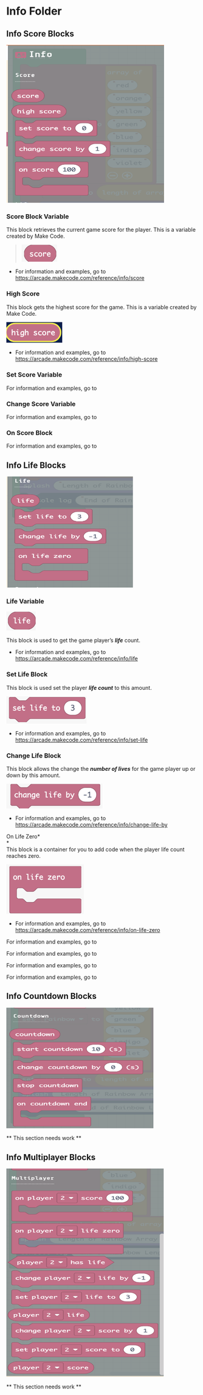 # Info Folder

## Info Score Blocks

<img src="../images/media/image56.png"
style="width:4.32706in;height:4.32074in"
alt="A screenshot of a phone Description automatically generated" />

### Score Block Variable

This block retrieves the current game score for the player. This is a
variable created by Make Code.

> <img src="../images/media/image57.png"
> style="width:0.98611in;height:0.47222in" />

-   For information and examples, go to
    <https://arcade.makecode.com/reference/info/score>

### High Score

This block gets the highest score for the game. This is a variable
created by Make Code.

<img src="../images/media/image58.png"
style="width:1.52778in;height:0.56944in"
alt="A pink and yellow rectangle with white letters Description automatically generated" />

-   For information and examples, go to
    <https://arcade.makecode.com/reference/info/high-score>

### Set Score Variable

For information and examples, go to

### Change Score Variable

For information and examples, go to

### On Score Block

For information and examples, go to

## Info Life Blocks

<img src="../images/media/image59.png"
style="width:3.46489in;height:3.04617in"
alt="A screenshot of a chat Description automatically generated" />

### Life Variable

<img src="../images/media/image60.png"
style="width:0.80556in;height:0.52778in"
alt="A pink rectangle with white text Description automatically generated" />

This block is used to get the game player’s ***life*** count.

-   For information and examples, go to
    https://arcade.makecode.com/reference/info/life

### Set Life Block 

This block is used set the player ***life count*** to this amount.

<img src="../images/media/image61.png"
style="width:2.19444in;height:0.75in"
alt="A pink rectangle with white text Description automatically generated" />

-   For information and examples, go to
    <https://arcade.makecode.com/reference/info/set-life>

### Change Life Block

This block allows the change the ***number of lives*** for the game
player up or down by this amount.

<img src="../images/media/image62.png"
style="width:2.63889in;height:0.68056in"
alt="A pink rectangle with white text Description automatically generated" />

-   For information and examples, go to
    <https://arcade.makecode.com/reference/info/change-life-by>

On Life Zero*  
*  
This block is a container for you to add code when the player life count
reaches zero.

<img src="../images/media/image63.png"
style="width:2.125in;height:1.34722in"
alt="A pink and white rectangle with white text Description automatically generated" />

-   For information and examples, go to
    https://arcade.makecode.com/reference/info/on-life-zero

For information and examples, go to

For information and examples, go to

For information and examples, go to

For information and examples, go to

## Info Countdown Blocks

<img src="../images/media/image64.png"
style="width:4.03334in;height:3.30889in"
alt="A screenshot of a chat Description automatically generated" />

\*\* This section needs work \*\*

## Info Multiplayer Blocks

<img src="../images/media/image65.png"
style="width:4.31201in;height:5.71012in"
alt="A screenshot of a video game Description automatically generated" />

\*\* This section needs work \*\*